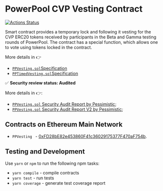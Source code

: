 # PowerPool CVP Vesting Contract

[![Actions Status](https://github.com/powerpool-finance/cvp-vesting-contract/workflows/CI/badge.svg)](https://github.com/powerpool-finance/cvp-vesting-contract/actions)

Smart contract provides a temporary lock and following it vesting for the CVP ERC20 tokens received by participants in the Beta and Gamma testing rounds of PowerPool. The contract has a special function, which allows one to vote using tokens locked in the contract.

More details in 👉 
- [`PPVesting.sol`Specification](https://github.com/powerpool-finance/powerpool-docs/blob/master/specifications/ppVesting.md)
- [`PPTimedVesting.sol`Specification](https://github.com/powerpool-finance/powerpool-docs/blob/master/specifications/PPTimedVesting.md)

✅ **Security review status: Audited**

More details in 👉: 
- [`PPVesting.sol` Security Audit Report by Pessimistic](https://github.com/powerpool-finance/powerpool-docs/blob/master/audits/powerPool-vesting-security.pdf);
- [`PPVesting.sol` Security Audit Report V2 by Pessimistic](https://github.com/powerpool-finance/powerpool-docs/blob/master/audits/powerPool-vestingV2-security.pdf);

## Contracts on Ethereum Main Network

- `PPVesting ` - [0xFD28bE82e453860F41c36029175377F470aF754b](https://etherscan.io/address/0xFD28bE82e453860F41c36029175377F470aF754b).

## Testing and Development

Use `yarn` or `npm` to run the following npm tasks:

- `yarn compile` - compile contracts
- `yarn test` - run tests
- `yarn coverage` - generate test coverage report
